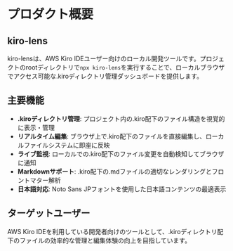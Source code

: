 # プロダクト概要

## kiro-lens

kiro-lensは、AWS Kiro IDEユーザー向けのローカル開発ツールです。プロジェクトのrootディレクトリで`npx kiro-lens`を実行することで、ローカルブラウザでアクセス可能な.kiroディレクトリ管理ダッシュボードを提供します。

## 主要機能

- **.kiroディレクトリ管理**: プロジェクト内の.kiro配下のファイル構造を視覚的に表示・管理
- **リアルタイム編集**: ブラウザ上で.kiro配下のファイルを直接編集し、ローカルファイルシステムに即座に反映
- **ライブ監視**: ローカルでの.kiro配下のファイル変更を自動検知してブラウザに通知
- **Markdownサポート**: .kiro配下の.mdファイルの適切なレンダリングとフロントマター解析
- **日本語対応**: Noto Sans JPフォントを使用した日本語コンテンツの最適表示

## ターゲットユーザー

AWS Kiro IDEを利用している開発者向けのツールとして、.kiroディレクトリ配下のファイルの効率的な管理と編集体験の向上を目指しています。
